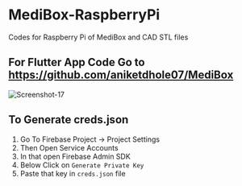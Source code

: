 # MediBox-RaspberryPi
Codes for Raspberry Pi of MediBox and CAD STL files

##  For Flutter App Code Go to https://github.com/aniketdhole07/MediBox

<img src="https://i.ibb.co/kKzZ1v1/Screenshot-17.png" alt="Screenshot-17" border="0">

## To Generate  creds.json 
1. Go To Firebase Project -> Project Settings
2. Then Open Service Accounts
3. In that open Firebase Admin SDK
4. Below Click on `Generate Private Key`
5. Paste that key in `creds.json` file
